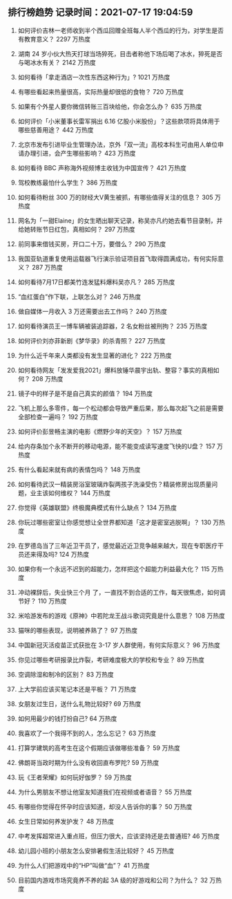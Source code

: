 
## 排行榜趋势 记录时间：2021-07-17 19:04:59
  
  1. 如何评价吉林一老师收到半个西瓜回赠全班每人半个西瓜的行为，对学生是否有教育意义？ 2297 万热度
    
  2. 湖南 24 岁小伙大热天打球当场猝死，目击者称他下场后喝了冰水，猝死是否与喝冰水有关？ 2142 万热度
    
  3. 如何看待「拿走酒店一次性东西这种行为」? 1021 万热度
    
  4. 有哪些看起来热量很高，实际热量却很低的食物？ 720 万热度
    
  5. 如果有个外星人要你微信转账三百块给他，你会怎么办？ 635 万热度
    
  6. 如何评价「小米董事长雷军捐出 6.16 亿股小米股份」？这些款项将具体用于哪些慈善用途？ 442 万热度
    
  7. 北京市发布引进毕业生管理办法，京外「双一流」高校本科生可由用人单位申请办理引进，会产生哪些影响？ 423 万热度
    
  8. 如何看待 BBC 声称海外视频博主收钱为中国宣传？ 421 万热度
    
  9. 驾校教练最怕什么学生？ 386 万热度
    
  10. 如何看待粉丝 300 万的财经大V黄生被抓，有哪些值得关注的信息？ 305 万热度
    
  11. 网名为「一甜Elaine」的女生晒出聊天记录，称吴亦凡约她去看节目录制，并给她转账节日红包，真相如何？ 297 万热度
    
  12. 前同事来借钱买房，开口二十万，要借么？ 290 万热度
    
  13. 我国亚轨道重复使用运载器飞行演示验证项目首飞取得圆满成功，有何实际意义？ 287 万热度
    
  14. 如何看待7月17日都美竹连发猛料爆料吴亦凡？ 285 万热度
    
  15. “血红蛋白”作下联，上联怎么对？ 246 万热度
    
  16. 做自媒体一月收入 3 万还需要出去工作吗？ 240 万热度
    
  17. 如何看待演员王一博车辆被装追踪器，2 名女粉丝被刑拘？ 235 万热度
    
  18. 如何评价刘亦菲新剧《梦华录》的杀青照？ 227 万热度
    
  19. 为什么近千年来人类都没有发生显著的进化？ 222 万热度
    
  20. 如何看待网友「发发爱我2021」爆料放锤华晨宇出轨、整容？事实的真相如何？ 208 万热度
    
  21. 镜子中的样子是不是自己真实的颜值？ 194 万热度
    
  22. 飞机上那么多零件，每一个松动都会导致严重后果，那么每次起飞之前是需要全部检查一遍吗？ 192 万热度
    
  23. 如何评价彭昱畅主演的电影《燃野少年的天空》？ 157 万热度
    
  24. 给内存条加个永不断开的移动电源，能不能变成读写速度飞快的U盘？ 157 万热度
    
  25. 有什么看起来就有病的表情包吗？ 148 万热度
    
  26. 如何看待武汉一精装房浴室玻璃炸裂两孩子洗澡受伤？精装修房出现质量问题，业主该如何维权？ 144 万热度
    
  27. 你觉得《英雄联盟》终极魔典模式有什么缺点？ 134 万热度
    
  28. 你玩过哪些密室让你感觉想让全世界都知道「这才是密室逃脱啊」？ 130 万热度
    
  29. 在罗德岛当了三年近卫干员了，感觉最近近卫竞争越来越大，现在专职医疗干员还来得及吗? 124 万热度
    
  30. 如果你有一个永远不迟到的超能力，怎样把这个超能力利益最大化？ 115 万热度
    
  31. 冲动裸辞后，失业快三个月 了，一直找不到合适的工作，每天很焦虑，如何调节好？ 110 万热度
    
  32. 米哈游发布的游戏《原神》中若陀龙王战斗歌词究竟是什么意思？ 108 万热度
    
  33. 猫咪的哪些表现，说明被养熟了？ 97 万热度
    
  34. 中国新冠灭活疫苗正式获批在 3-17 岁人群使用，有何实际意义？ 96 万热度
    
  35. 你见过哪些考研报录比炸裂，考研难度极大的学校和专业？ 89 万热度
    
  36. 空调除湿和制冷的区别？ 83 万热度
    
  37. 上大学前应该买笔记本还是平板？ 71 万热度
    
  38. 女朋友过生日，送什么礼物比较好? 69 万热度
    
  39. 如何用最少的钱打扮自己? 64 万热度
    
  40. 我喜欢了一个我得不到的人，怎么忘记？ 63 万热度
    
  41. 打算学建筑的高考生在这个假期应该做哪些准备？ 59 万热度
    
  42. 佛朗哥当政时期为什么没有收回直布罗陀? 59 万热度
    
  43. 玩《王者荣耀》如何玩好伽罗？ 59 万热度
    
  44. 为什么男朋友不想让他室友知道我们在视频或者语音？ 55 万热度
    
  45. 有哪些你觉得在怀孕时应该知道，却没人告诉你的事？ 50 万热度
    
  46. 女生日常如何养发护发？ 48 万热度
    
  47. 中考发挥超常进入重点班，但压力很大，应该坚持还是去普通班? 46 万热度
    
  48. 幼儿园小班的小朋友怎么安排暑假生活比较好？ 45 万热度
    
  49. 为什么人们把游戏中的“HP”叫做“血”？ 41 万热度
    
  50. 目前国内游戏市场究竟养不养的起 3A 级的好游戏和公司？为什么？ 32 万热度
    